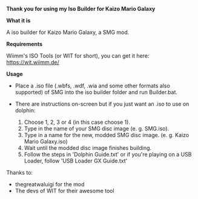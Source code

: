 **__Thank you for using my Iso Builder for Kaizo Mario Galaxy__**

**What it is**

A iso builder for Kaizo Mario Galaxy, a SMG mod.

**Requirements**

Wiimm's ISO Tools (or WIT for short), you can get it here: https://wit.wiimm.de/

**Usage**

- Place a .iso file (.wbfs, .wdf, .wia and some other formats also supported) of SMG into the iso builder folder and run Builder.bat.

- There are instructions on-screen but if you just want an .iso to use on dolphin:
	1. Choose 1, 2, 3 or 4  (in this case choose 1).
	2. Type in the name of your SMG disc image (e. g. SMG.iso).
	3. Type in a name for the new, modded SMG disc image. (e. g. Kaizo Mario Galaxy.iso)
	4. Wait until the modded disc image finishes building.
	5. Follow the steps in 'Dolphin Guide.txt' or if you're playing on a USB Loader, follow 'USB Loader GX Guide.txt'

Thanks to:

- thegreatwaluigi for the mod
- The devs of WIT for their awesome tool
